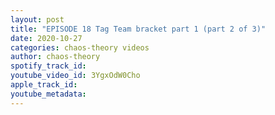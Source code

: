 ```yaml
---
layout: post
title: "EPISODE 18 Tag Team bracket part 1 (part 2 of 3)"
date: 2020-10-27
categories: chaos-theory videos
author: chaos-theory
spotify_track_id: 
youtube_video_id: 3YgxOdW0Cho
apple_track_id: 
youtube_metadata: 
---
```

